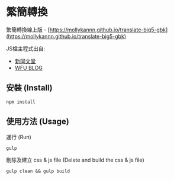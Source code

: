 # 繁簡轉換

繁簡轉換線上版 - [https://mollykannn.github.io/translate-big5-gbk](https://mollykannn.github.io/translate-big5-gbk)

JS檔主程式出自:
- [新同文堂](http://tongwen.openfoundry.org/)
- [WFU BLOG](http://www.wfublog.com/2014/12/traditional-simplified-chinese-auto-switch.html)


## 安裝 (Install)

```shell
npm install
```

## 使用方法 (Usage)

運行 (Run)

```shell
gulp
```

刪除及建立 css & js file (Delete and build the css & js file)

```shell
gulp clean && gulp build
```
